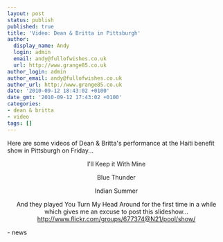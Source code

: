 ```yaml
---
layout: post
status: publish
published: true
title: 'Video: Dean & Britta in Pittsburgh'
author:
  display_name: Andy
  login: admin
  email: andy@fullofwishes.co.uk
  url: http://www.grange85.co.uk
author_login: admin
author_email: andy@fullofwishes.co.uk
author_url: http://www.grange85.co.uk
date: '2010-09-12 18:43:02 +0100'
date_gmt: '2010-09-12 17:43:02 +0100'
categories:
- dean & britta
- video
tags: []
---
```

<div>Here are some videos of Dean &amp; Britta&#39;s performance at the Haiti benefit show in Pittsburgh on Friday...
<p />
<div style="text-align: center;">I&#39;ll Keep it With Mine<br /><figure class="caption "><figcaption class="caption-text"></figcaption></figure>
<p /> Blue Thunder<br /><figure class="caption "><figcaption class="caption-text"></figcaption></figure>
<p />Indian Summer<br /><figure class="caption "><figcaption class="caption-text"></figcaption></figure>
<p /> And they played You Turn My Head Around for the first time in a while which gives me an excuse to post this slideshow...<br /><a href="http://www.flickr.com/groups/677374@N21/pool/show/">http://www.flickr.com/groups/677374@N21/pool/show/</a></div>
- news
</p></div>
